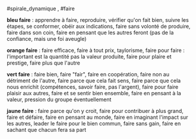 #spirale_dynamique , #faire

**bleu faire** : apprendre à faire, reproduire, vérifier qu'on fait bien, suivre les étapes, se conformer, obéir aux indications, faire sans volonté de produire, faire dans son coin, faire en pensant que les autres feront (pas de la confiance, mais une foi aveugle)

**orange faire** : faire efficace, faire à tout prix, taylorisme, faire pour faire : l'important est la quantité pas la valeur produite, faire pour plaire et prestige, faire plus que l'autre

**vert faire** : faire bien, faire "fair", faire en coopération, faire non au détriment de l'autre, faire parce que cela fait sens, faire parce que cela nous enrichit (compétences, savoir faire, pas l'argent), faire pour faire plaisir aux autres, faire et se sentir bien ensemble, faire en pensant à la valeur, pression du groupe éventuellement

**jaune faire** : faire parce qu'on y croit, faire pour contribuer à plus grand, faire et défaire, faire en pensant au monde, faire en imaginant l'impact sur les autres, leader le faire pour le bien commun, faire sans gain, faire en sachant que chacun fera sa part